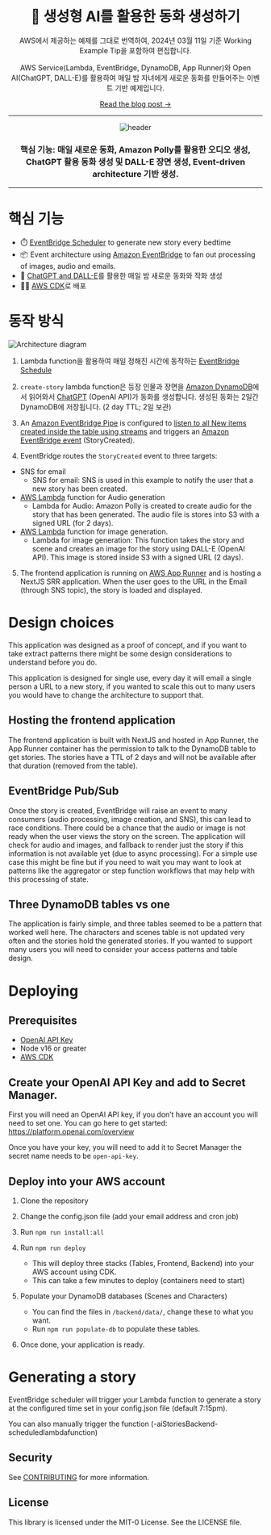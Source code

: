 <div align="center">

<h1>📖 생성형 AI를 활용한 동화 생성하기</h1>
<p>AWS에서 제공하는 예제를 그대로 번역하여, 2024년 03월 11일 기준 Working Example Tip을 포함하여 편집합니다.</p>
<p>AWS Service(Lambda, EventBridge, DynamoDB, App Runner)와 Open AI(ChatGPT, DALL-E)를 활용하여 매일 밤 자녀에게 새로운 동화를 만들어주는 이벤트 기반 예제입니다. </p>

<p><a href="https://aws-blogs-prod.amazon.com/compute/implementing-an-event-driven-serverless-story-generation-application-with-chatgpt-and-dall-e/">Read the blog post &rarr;</a></p>


<hr />

<img alt="header" src="./screenshot.png" />

  <h3>핵심 기능: 매일 새로운 동화, Amazon Polly를 활용한 오디오 생성, ChatGPT 활용 동화 생성 및 DALL-E 장면 생성, Event-driven architecture 기반 생성.</h3>

</div>

<hr/>

# 핵심 기능

- ⏱️ [EventBridge Scheduler](https://aws.amazon.com/blogs/compute/introducing-amazon-eventbridge-scheduler/) to generate new story every bedtime
- 📦 Event architecture using [Amazon EventBridge](https://aws.amazon.com/eventbridge/) to fan out processing of images, audio and emails.
- 🤖 [ChatGPT and DALL-E](https://openai.com/blog/chatgpt)를 활용한 매일 밤 새로운 동화와 작화 생성
- 🧑‍💻 [AWS CDK](https://aws.amazon.com/cdk/)로 배포

# 동작 방식

![Architecture diagram](./architecture.png)

1. Lambda function을 활용하여 매일 정해진 시간에 동작하는 [EventBridge Schedule](https://aws.amazon.com/blogs/compute/introducing-amazon-eventbridge-scheduler/) 

2.	`create-story` lambda function은 등장 인물과 장면을 [Amazon DynamoDB](https://aws.amazon.com/dynamodb/)에서 읽어와서 [ChatGPT](https://openai.com/blog/chatgpt) (OpenAI API)가 동화를 생성합니다. 생성된 동화는 2일간 DynamoDB에 저장됩니다. (2 day TTL; 2일 보관)

3.	An [Amazon EventBridge Pipe](https://docs.aws.amazon.com/eventbridge/latest/userguide/eb-pipes.html) is configured to [listen to all New items created inside the table using streams](https://docs.aws.amazon.com/amazondynamodb/latest/developerguide/Streams.html#:~:text=A%20DynamoDB%20stream%20is%20an,data%20items%20in%20the%20table.) and triggers an [Amazon EventBridge event](https://aws.amazon.com/eventbridge/) (StoryCreated).

4.	EventBridge routes the `StoryCreated` event to three targets: 
  - SNS for email
      - SNS for email: SNS is used in this example to notify the user that a new story has been created.
  - [AWS Lambda](https://aws.amazon.com/lambda/) function for Audio generation 
    - Lambda for Audio: Amazon Polly is created to create audio for the story that has been generated. The audio file is stores into S3 with a signed URL (for 2 days).
  - [AWS Lambda](https://aws.amazon.com/lambda/) function for image generation.
    - Lambda for image generation: This function takes the story and scene and creates an image for the story using DALL-E (OpenAI API). This image is stored inside S3 with a signed URL (2 days).

5.	The frontend application is running on [AWS App Runner](https://aws.amazon.com/apprunner/) and is hosting a NextJS SRR application. When the user goes to the URL in the Email (through SNS topic), the story is loaded and displayed.

# Design choices

This application was designed as a proof of concept, and if you want to take extract patterns there might be some design considerations to understand before you do.

This application is designed for single use, every day it will email a single person a URL to a new story, if you wanted to scale this out to many users you would have to change the architecture to support that.

## Hosting the frontend application
The frontend application is built with NextJS and hosted in App Runner, the App Runner container has the permission to talk to the DynamoDB table to get stories. The stories have a TTL of 2 days and will not be available after that duration (removed from the table). 

## EventBridge Pub/Sub
Once the story is created, EventBridge will raise an event to many consumers (audio processing, image creation, and SNS), this can lead to race conditions. There could be a chance that the audio or image is not ready when the user views the story on the screen. The application will check for audio and images, and fallback to render just the story if this information is not available yet (due to async processing). For a simple use case this might be fine but if you need to wait you may want to look at patterns like the aggregator or step function workflows that may help with this processing of state.

## Three DynamoDB tables vs one
The application is fairly simple, and three tables seemed to be a pattern that worked well here. The characters and scenes table is not updated very often and the stories hold the generated stories. If you wanted to support many users you will need to consider your access patterns and table design.


# Deploying

## Prerequisites

-  [OpenAI API Key](https://platform.openai.com/overview)
- Node v16 or greater
- [AWS CDK](https://aws.amazon.com/cdk/)

## Create your OpenAI API Key and add to Secret Manager.

First you will need an OpenAI API key, if you don’t have an account you will need to set one. You can go here to get started: https://platform.openai.com/overview

Once you have your key, you will need to add it to Secret Manager the secret name needs to be `open-api-key`.

## Deploy into your AWS account

1.	Clone the repository

2.	Change the config.json file (add your email address and cron job)

3.	Run `npm run install:all`

4.	Run `npm run deploy`
    - This will deploy three stacks (Tables, Frontend, Backend) into your AWS account using CDK.
    - This can take a few minutes to deploy (containers need to start)

5. Populate your DynamoDB databases (Scenes and Characters)
    - You can find the files in `/backend/data/`, change these to what you want.
    - Run `npm run populate-db` to populate these tables.
    

5.	Once done, your application is ready.

# Generating a story

EventBridge scheduler will trigger your Lambda function to generate a story at the configured time set in your config.json file (default 7:15pm).

You can also manually trigger the function (<stage>-aiStoriesBackend-scheduledlambdafunction<id>)

## Security

See [CONTRIBUTING](CONTRIBUTING.md#security-issue-notifications) for more information.

## License

This library is licensed under the MIT-0 License. See the LICENSE file.
